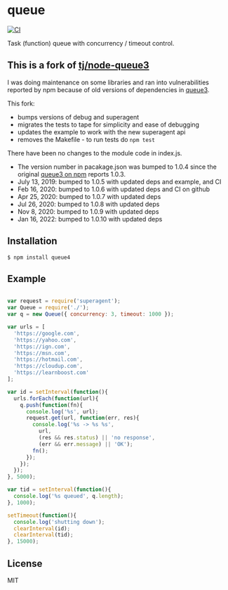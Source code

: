 
# queue
[![CI](https://github.com/jldec/node-queue4/workflows/CI/badge.svg)](https://github.com/jldec/node-queue4/actions)

Task (function) queue with concurrency / timeout control.

## This is a fork of [tj/node-queue3](https://github.com/tj/node-queue3)
I was doing maintenance on some libraries and ran into vulnerabilities reported by npm because of old versions of dependencies in [queue3](https://github.com/tj/node-queue3).

This fork:
- bumps versions of debug and superagent
- migrates the tests to tape for simplicity and ease of debugging
- updates the example to work with the new superagent api
- removes the Makefile - to run tests do `npm test`

There have been no changes to the module code in index.js.

- The version number in pacakage.json was bumped to 1.0.4 since the original [queue3 on npm](https://www.npmjs.com/package/queue3) reports 1.0.3.
- July 13, 2019: bumped to 1.0.5 with updated deps and example, and CI
- Feb 16, 2020: bumped to 1.0.6 with updated deps and CI on github
- Apr 25, 2020: bumped to 1.0.7 with updated deps
- Jul 26, 2020: bumped to 1.0.8 with updated deps
- Nov 8, 2020: bumped to 1.0.9 with updated deps
- Jan 16, 2022: bumped to 1.0.10 with updated deps

## Installation

    $ npm install queue4

## Example

```js

var request = require('superagent');
var Queue = require('./');
var q = new Queue({ concurrency: 3, timeout: 1000 });

var urls = [
  'https://google.com',
  'https://yahoo.com',
  'https://ign.com',
  'https://msn.com',
  'https://hotmail.com',
  'https://cloudup.com',
  'https://learnboost.com'
];

var id = setInterval(function(){
  urls.forEach(function(url){
    q.push(function(fn){
      console.log('%s', url);
      request.get(url, function(err, res){
        console.log('%s -> %s %s',
          url,
          (res && res.status) || 'no response',
          (err && err.message) || 'OK');
        fn();
      });
    });
  });
}, 5000);

var tid = setInterval(function(){
  console.log('%s queued', q.length);
}, 1000);

setTimeout(function(){
  console.log('shutting down');
  clearInterval(id);
  clearInterval(tid);
}, 15000);
```

## License

  MIT
